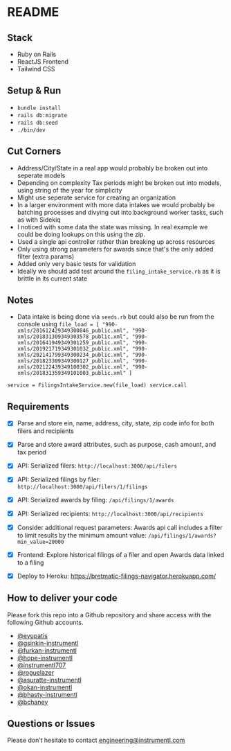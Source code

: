 # README

## Stack
- Ruby on Rails
- ReactJS Frontend
- Tailwind CSS

## Setup & Run
- `bundle install`
- `rails db:migrate`
- `rails db:seed`
- `./bin/dev`

## Cut Corners
- Address/City/State in a real app would probably be broken out into seperate models
- Depending on complexity Tax periods might be broken out into models, using string of the year for simplicity
- Might use seperate service for creating an organization
- In a larger environment with more data intakes we would probably be batching processes and divying out into background worker tasks, such as with Sidekiq
- I noticed with some data the state was missing. In real example we could be doing lookups on this using the zip.
- Used a single api controller rather than breaking up across resources
- Only using strong parameters for awards since that's the only added filter (extra params)
- Added only very basic tests for validation
- Ideally we should add test around the `filing_intake_service.rb` as it is brittle in its current state

## Notes
- Data intake is being done via `seeds.rb` but could also be run from the console using
`file_load = [
  "990-xmls/201612429349300846_public.xml",
  "990-xmls/201831309349303578_public.xml",
  "990-xmls/201641949349301259_public.xml",
  "990-xmls/201921719349301032_public.xml",
  "990-xmls/202141799349300234_public.xml",
  "990-xmls/201823309349300127_public.xml",
  "990-xmls/202122439349100302_public.xml",
  "990-xmls/201831359349101003_public.xml"
]`

`service = FilingsIntakeService.new(file_load)
service.call`

## Requirements
- [x] Parse and store ein, name, address, city, state, zip code info for both filers and recipients
- [x] Parse and store award attributes, such as purpose, cash amount, and tax period
- [x] API: Serialized filers: `http://localhost:3000/api/filers`
- [x] API: Serialized filings by filer: `http://localhost:3000/api/filers/1/filings`
- [x] API: Serialized awards by filing: `/api/filings/1/awards`
- [x] API: Serialized recipients: `http://localhost:3000/api/recipients`
- [X] Consider additional request parameters: Awards api call includes a filter to limit results by the minimum amount value: `/api/filings/1/awards?min_value=20000`

- [x] Frontend: Explore historical filings of a filer and open Awards data linked to a filing
- [x] Deploy to Heroku: https://bretmatic-filings-navigator.herokuapp.com/




## How to deliver your code

Please fork this repo into a Github repository and share access with the following Github accounts.

- [@eyupatis](https://github.com/eyupatis)
- [@gsinkin-instrumentl](https://github.com/gsinkin-instrumentl)
- [@furkan-instrumentl](https://github.com/furkan-instrumentl)
- [@hope-instrumentl](https://github.com/hope-instrumentl)
- [@instrumentl707](https://github.com/instrumentl707)
- [@roguelazer](https://github.com/roguelazer)
- [@asuratte-instrumentl](https://github.com/asuratte-instrumentl)
- [@okan-instrumentl](https://github.com/okan-instrumentl)
- [@bhasty-instrumentl](https://github.com/bhasty-instrumentl)
- [@bchaney](https://github.com/bchaney)

## Questions or Issues

Please don’t hesitate to contact engineering@instrumentl.com
